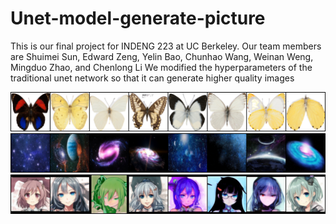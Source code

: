 # Unet-model-generate-picture
This is our final project for INDENG 223 at UC Berkeley. Our team members are Shuimei Sun, Edward Zeng, Yelin Bao, Chunhao Wang, Weinan Weng, Mingduo Zhao, and Chenlong Li
We modified the hyperparameters of the traditional unet network so that it can generate higher quality images

![This is butterflies](butterflies.png)
![This is universe](universe.png)
![This is anime-face](anime-face.png)
